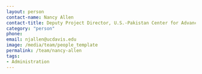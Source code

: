```yaml
---
layout: person
contact-name: Nancy Allen
contact-title: Deputy Project Director, U.S.-Pakistan Center for Advanced Studies in Agriculture and Food Security
category: "person"
phone:
email: njallen@ucdavis.edu
image: /media/team/people_template
permalink: /team/nancy-allen
tags:
- Administration
---
```

